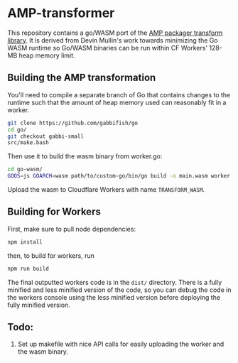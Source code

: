 # AMP-transformer
This repository contains a go/WASM port of the [AMP packager transform library](https://github.com/ampproject/amppackager/tree/master/transformer). It is derived from Devin Mullin's work towards minimizing the Go WASM runtime so Go/WASM binaries can be run within CF Workers' 128-MB heap memory limit.

## Building the AMP transformation
You'll need to compile a separate branch of Go that contains changes to the runtime such that
the amount of heap memory used can reasonably fit in a worker.

```bash
git clone https://github.com/gabbifish/go
cd go/
git checkout gabbi-small
src/make.bash
```

Then use it to build the wasm binary from worker.go:
```bash
cd go-wasm/
GOOS=js GOARCH=wasm path/to/custom-go/bin/go build -o main.wasm worker.go
```

Upload the wasm to Cloudflare Workers with name `TRANSFORM_WASM`.

## Building for Workers
First, make sure to pull node dependencies:
```bash
npm install
```

then, to build for workers, run 
```bash
npm run build
```
The final outputted workers code is in the `dist/` directory. There is a fully minified and less minified version of the code, so you can debug the code in the workers console using the less minified version before deploying the fully minified version.

## Todo:
1. Set up makefile with nice API calls for easily uploading the worker and the wasm binary.
